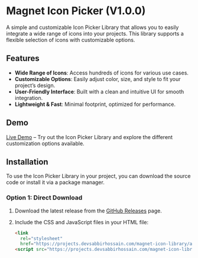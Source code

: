# Magnet Icon Picker (V1.0.0)

A simple and customizable Icon Picker Library that allows you to easily integrate a wide range of icons into your projects. This library supports a flexible selection of icons with customizable options.

## Features

- **Wide Range of Icons**: Access hundreds of icons for various use cases.
- **Customizable Options**: Easily adjust color, size, and style to fit your project’s design.
- **User-Friendly Interface**: Built with a clean and intuitive UI for smooth integration.
- **Lightweight & Fast**: Minimal footprint, optimized for performance.

## Demo

[Live Demo](https://projects.devsabbirhossain.com/magnet-icon-library/) – Try out the Icon Picker Library and explore the different customization options available.

## Installation

To use the Icon Picker Library in your project, you can download the source code or install it via a package manager.

### Option 1: Direct Download

1. Download the latest release from the [GitHub Releases](https://github.com/devsabbirhossain/magnet-icon-library) page.
2. Include the CSS and JavaScript files in your HTML file:

   ```html
   <link
     rel="stylesheet"
     href="https://projects.devsabbirhossain.com/magnet-icon-library/assects/css/magnetIconPicker.css" />
   <script src="https://projects.devsabbirhossain.com/magnet-icon-library/assects/icon-picker/magnet-picker.js"></script>
   ```
